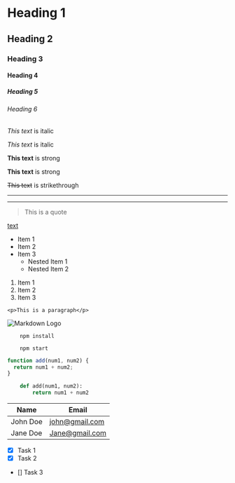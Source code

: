 <!-- Headings -->

# Heading 1

## Heading 2

### Heading 3

#### Heading 4

##### Heading 5

###### Heading 6

<!-- Italics -->

_This text_ is italic

<!-- 要想显示* 只需在*前加\ -->

_This text_ is italic

<!-- Strong -->

**This text** is strong

**This text** is strong

<!-- Strikethrough -->

~~This text~~ is strikethrough

<!-- Horizontal Rule -->

---

---

<!-- Blockquote -->

> This is a quote

<!-- Links -->

[text](https://www.google.com 'title')

<!-- Unordered Lists-->

- Item 1
- Item 2
- Item 3
  - Nested Item 1
  - Nested Item 2

<!-- Orderd Lists -->

1. Item 1
1. Item 2
1. Item 3

<!-- Inline Code Block -->

`<p>This is a paragraph</p>`

<!-- Images -->

![Markdown Logo](https://markdown-here.com/img/icon256.png)

<!-- Github Markdown -->

<!-- Code Blocks -->

```
    npm install

    npm start
```

```javascript
function add(num1, num2) {
  return num1 + num2;
}
```

```python
    def add(num1, num2):
        return num1 + num2
```

<!-- Tables -->

| Name     | Email          |
| -------- | -------------- |
| John Doe | john@gmail.com |
| Jane Doe | Jane@gmail.com |

<!-- Task Lists -->

- [x] Task 1
- [x] Task 2
- [] Task 3

